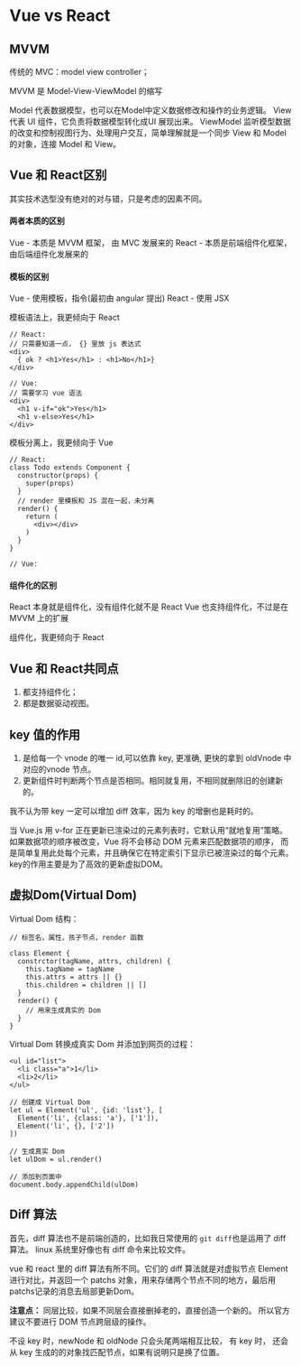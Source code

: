 # Vue vs React

## MVVM

传统的 MVC：model view controller；

MVVM 是 Model-View-ViewModel 的缩写

Model 代表数据模型，也可以在Model中定义数据修改和操作的业务逻辑。
View 代表 UI 组件，它负责将数据模型转化成UI 展现出来。
ViewModel 监听模型数据的改变和控制视图行为、处理用户交互，简单理解就是一个同步 View 和 Model的对象，连接 Model 和 View。


## Vue 和 React区别

其实技术选型没有绝对的对与错，只是考虑的因素不同。

#### 两者本质的区别

Vue - 本质是 MVVM 框架， 由 MVC 发展来的
React - 本质是前端组件化框架，由后端组件化发展来的

#### 模板的区别
Vue - 使用模板，指令(最初由 angular 提出)
React - 使用 JSX

模板语法上，我更倾向于 React
```
// React:
// 只需要知道一点， {} 里放 js 表达式
<div>
  { ok ? <h1>Yes</h1> : <h1>No</h1>}
</div>

// Vue:
// 需要学习 vue 语法
<div>
  <h1 v-if="ok">Yes</h1>
  <h1 v-else>Yes</h1>
</div>
```

模板分离上，我更倾向于 Vue
```
// React:
class Todo extends Component {
  constructor(props) {
    super(props)
  }
  // render 里模板和 JS 混在一起，未分离
  render() {
    return (
      <div></div>
    )
  }
}

// Vue:

```

#### 组件化的区别

React 本身就是组件化，没有组件化就不是 React
Vue 也支持组件化，不过是在 MVVM 上的扩展

组件化，我更倾向于 React

## Vue 和 React共同点

1. 都支持组件化；
2. 都是数据驱动视图。


## key 值的作用
 
1. 是给每一个 vnode 的唯一 id,可以依靠 key, 更准确, 更快的拿到 oldVnode 中对应的vnode 节点。
2. 更新组件时判断两个节点是否相同。相同就复用，不相同就删除旧的创建新的。

我不认为带 key 一定可以增加 diff 效率，因为 key 的增删也是耗时的。

当 Vue.js 用 v-for 正在更新已渲染过的元素列表时，它默认用“就地复用”策略。
如果数据项的顺序被改变，Vue 将不会移动 DOM 元素来匹配数据项的顺序，
而是简单复用此处每个元素，并且确保它在特定索引下显示已被渲染过的每个元素。
key的作用主要是为了高效的更新虚拟DOM。

## 虚拟Dom(Virtual Dom)

Virtual Dom 结构：
```
// 标签名，属性，孩子节点，render 函数

class Element {
  constrctor(tagName, attrs, children) {
    this.tagName = tagName
    this.attrs = attrs || {}
    this.children = children || []
  }
  render() {
    // 用来生成真实的 Dom
  }
}

```

Virtual Dom 转换成真实 Dom 并添加到网页的过程：
```
<ul id="list">
  <li class="a">1</li>
  <li>2</li>
</ul>

// 创建成 Virtual Dom
let ul = Element('ul', {id: 'list'}, [
  Element('li', {class: 'a'}, ['1']),
  Element('li', {}, ['2'])
])

// 生成真实 Dom
let ulDom = ul.render()

// 添加到页面中
document.body.appendChild(ulDom)
```

## Diff 算法

首先，diff 算法也不是前端创造的，比如我日常使用的 `git diff`也是运用了 diff 算法。
linux 系统里好像也有 diff 命令来比较文件。

vue 和 react 里的 diff 算法有所不同。它们的 diff 算法就是对虚拟节点 Element 进行对比，并返回一个 patchs 对象，用来存储两个节点不同的地方，最后用patchs记录的消息去局部更新Dom。

**注意点：**
同层比较，如果不同层会直接删掉老的，直接创造一个新的。
所以官方建议不要进行 DOM 节点跨层级的操作。

不设 key 时，newNode 和 oldNode 只会头尾两端相互比较，
有 key 时， 还会从 key 生成的的对象找匹配节点，如果有说明只是换了位置。
